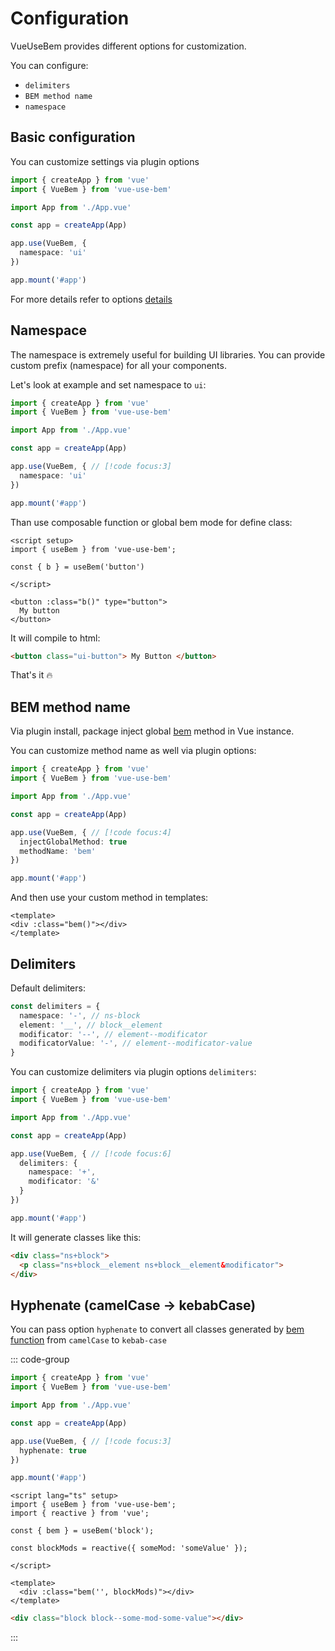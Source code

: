 # Configuration

VueUseBem provides different options for customization. 

You can configure:
- `delimiters`
- `BEM method name`
- `namespace`

## Basic configuration

You can customize settings via plugin options

```ts [main.ts]
import { createApp } from 'vue'
import { VueBem } from 'vue-use-bem'

import App from './App.vue'

const app = createApp(App)

app.use(VueBem, {
  namespace: 'ui'
})

app.mount('#app')

```

For more details refer to options [details](./api.md#options)

## Namespace

The namespace is extremely useful for building UI libraries. You can provide custom prefix (namespace) for all your components.

Let's look at example and set namespace to `ui`:

```ts [main.ts]
import { createApp } from 'vue'
import { VueBem } from 'vue-use-bem'

import App from './App.vue'

const app = createApp(App)

app.use(VueBem, { // [!code focus:3]
  namespace: 'ui'
})

app.mount('#app')

```

Than use composable function or global bem mode for define class:

```vue
<script setup>
import { useBem } from 'vue-use-bem';

const { b } = useBem('button')

</script>

<button :class="b()" type="button">
  My button
</button>
```

It will compile to html:

```html
<button class="ui-button"> My Button </button>
```

That's it :fire:

## BEM method name

Via plugin install, package inject global [bem](./api.md#bem) method in Vue instance. 

You can customize method name as well via plugin options:

```ts [main.ts]
import { createApp } from 'vue'
import { VueBem } from 'vue-use-bem'

import App from './App.vue'

const app = createApp(App)

app.use(VueBem, { // [!code focus:4]
  injectGlobalMethod: true
  methodName: 'bem'
})

app.mount('#app')

```

And then use your custom method in templates:

```vue
<template>
<div :class="bem()"></div>
</template>
```

## Delimiters

Default delimiters: 

```ts
const delimiters = {
  namespace: '-', // ns-block
  element: '__', // block__element
  modificator: '--', // element--modificator
  modificatorValue: '-', // element--modificator-value
}
```
You can customize delimiters via plugin options `delimiters`:

```ts [main.ts]
import { createApp } from 'vue'
import { VueBem } from 'vue-use-bem'

import App from './App.vue'

const app = createApp(App)

app.use(VueBem, { // [!code focus:6]
  delimiters: {
    namespace: '+',
    modificator: '&'
  }
})

app.mount('#app')

```

It will generate classes like this:
```html
<div class="ns+block">
  <p class="ns+block__element ns+block__element&modificator">
</div>
```

## Hyphenate (camelCase -> kebabCase)

You can pass option `hyphenate` to convert all classes generated by [bem function](./composable.md#bem) from `camelCase` to `kebab-case`

::: code-group

```ts [main.ts]
import { createApp } from 'vue'
import { VueBem } from 'vue-use-bem'

import App from './App.vue'

const app = createApp(App)

app.use(VueBem, { // [!code focus:3]
  hyphenate: true
})

app.mount('#app')

```

```vue [component.vue]
<script lang="ts" setup>
import { useBem } from 'vue-use-bem';
import { reactive } from 'vue';

const { bem } = useBem('block');

const blockMods = reactive({ someMod: 'someValue' });

</script>

<template>
  <div :class="bem('', blockMods)"></div>
</template>
```

```html [index.html]
<div class="block block--some-mod-some-value"></div>
```
:::

